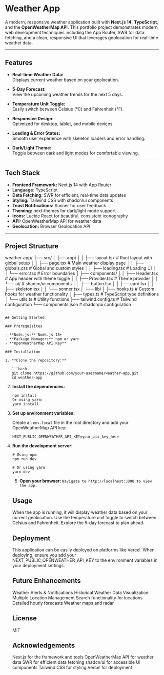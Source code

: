 # Weather App

A modern, responsive weather application built with **Next.js 14**, **TypeScript**, and the **OpenWeatherMap API**. This portfolio project demonstrates modern web development techniques including the App Router, SWR for data fetching, and a clean, responsive UI that leverages geolocation for real-time weather data.

---

## Features

- **Real-time Weather Data:**  
  Displays current weather based on your geolocation.
- **5-Day Forecast:**  
  View the upcoming weather trends for the next 5 days.
- **Temperature Unit Toggle:**  
  Easily switch between Celsius (°C) and Fahrenheit (°F).
- **Responsive Design:**  
  Optimized for desktop, tablet, and mobile devices.
- **Loading & Error States:**  
  Smooth user experience with skeleton loaders and error handling.

- **Dark/Light Theme:**  
  Toggle between dark and light modes for comfortable viewing.

---

## Tech Stack

- **Frontend Framework:** Next.js 14 with App Router
- **Language:** TypeScript
- **Data Fetching:** SWR for efficient, real-time data updates
- **Styling:** Tailwind CSS with shadcn/ui components
- **Toast Notifications:** Sonner for user feedback
- **Theming:** next-themes for dark/light mode support
- **Icons:** Lucide React for beautiful, consistent iconography
- **API:** OpenWeatherMap API for weather data
- **Geolocation:** Browser Geolocation API

---

## Project Structure

weather-app/
├── src/
│   ├── app/
│   │   ├── layout.tsx          # Root layout with global setup
│   │   ├── page.tsx            # Main weather display page
│   │   ├── globals.css         # Global and custom styles
│   │   ├── loading.tsx         # Loading UI
│   │   └── error.tsx           # Error boundaries
│   ├── components/
│   │   ├── Header.tsx          # App header with theme toggle
│   │   ├── Provider.tsx        # Theme provider
│   │   └── ui/                 # shadcn/ui components
│   │       ├── button.tsx
│   │       ├── card.tsx
│   │       ├── skeleton.tsx
│   │       └── sonner.tsx
│   └── lib/
│       ├── hooks.ts            # Custom hooks for weather functionality
│       ├── types.ts            # TypeScript type definitions
│       └── utils.ts            # Utility functions
├── tailwind.config.ts         # Tailwind configuration
└── components.json            # shadcn/ui configuration
```

## Getting Started

### Prerequisites

- **Node.js:** Node.js 18+
- **Package Manager:** npm or yarn
- **OpenWeatherMap API Key**

### Installation

1. **Clone the repository:**

   ```bash
   git clone https://github.com/your-username/weather-app.git
   cd weather-app
   ```

2. **Install the dependencies:**

   ```Using npm:
   npm install
   Or using yarn:
   yarn install
   ```

3. **Set up environment variables:**

   Create a `.env.local` file in the root directory and add your OpenWeatherMap API key:

   ```
   NEXT_PUBLIC_OPENWEATHER_API_KEY=your_api_key_here
   ```

4. **Run the development server:**

   ```
   # Using npm
   npm run dev

   # Or using yarn
   yarn dev
   ```

   5. **Open your browser:**
      `Navigate to http://localhost:3000 to view the app.`

   ## Usage

   When the app is running, it will display weather data based on your current geolocation. Use the temperature unit toggle to switch between Celsius and Fahrenheit. Explore the 5-day forecast to plan ahead.

   ## Deployment

   This application can be easily deployed on platforms like Vercel. When deploying, ensure you add your NEXT_PUBLIC_OPENWEATHER_API_KEY to the environment variables in your deployment settings.

   ## Future Enhancements

   Weather Alerts & Notifications
   Historical Weather Data Visualization
   Multiple Location Management
   Search functionality for locations
   Detailed hourly forecasts
   Weather maps and radar

   ## License

   MIT

   ## Acknowledgements

   Next.js for the framework and tools
   OpenWeatherMap API for weather data
   SWR for efficient data fetching
   shadcn/ui for accessible UI components
   Tailwind CSS for styling
   Vercel for deployment
